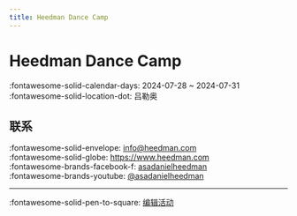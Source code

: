 ```yaml
---
title: Heedman Dance Camp
---
```


# Heedman Dance Camp 

:fontawesome-solid-calendar-days: 2024-07-28 ~ 2024-07-31  
:fontawesome-solid-location-dot: 吕勒奥  


## 联系

:fontawesome-solid-envelope: <info@heedman.com>  
:fontawesome-solid-globe: <https://www.heedman.com>  
:fontawesome-brands-facebook-f: [asadanielheedman](https://www.facebook.com/asadanielheedman)  
:fontawesome-brands-youtube: [@asadanielheedman](https://youtube.com/@asadanielheedman)  

---

:fontawesome-solid-pen-to-square: [编辑活动](https://github.com/swingdance/events/issues/new?assignees=&labels=update+event&projects=&template=03-update_entity.yml&title=Update%20Event%3A%20sv_SE%20%E2%80%A2%20Heedman%20Dance%20Camp&region=sv_SE&year=2024&id=heedman-dance-camp&name=Heedman%20Dance%20Camp&org_id=)
